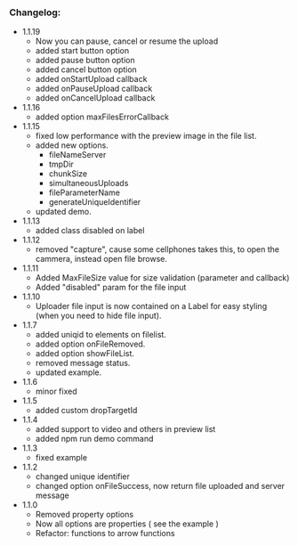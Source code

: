 ### Changelog:
- 1.1.19
    - Now you can pause, cancel or resume the upload
    - added start button option
    - added pause button option
    - added cancel button option
    - added onStartUpload callback
    - added onPauseUpload callback
    - added onCancelUpload callback
- 1.1.16
    - added option maxFilesErrorCallback
- 1.1.15
    - fixed low performance with the preview image in the file list.
    - added new options.
        - fileNameServer
        - tmpDir
        - chunkSize
        - simultaneousUploads
        - fileParameterName
        - generateUniqueIdentifier
    - updated demo.
- 1.1.13
    - added class disabled on label
- 1.1.12
    - removed "capture", cause some cellphones takes this, to open the cammera, instead open file browse.
- 1.1.11
    - Added MaxFileSize value for size validation (parameter and callback)
    - Added "disabled" param for the file input
- 1.1.10
    - Uploader file input is now contained on a Label for easy styling (when you need to hide file input).
- 1.1.7
    - added uniqid to elements on filelist.
    - added option onFileRemoved.
    - added option showFileList.
    - removed message status.
    - updated example.
- 1.1.6
    - minor fixed
- 1.1.5
    - added custom dropTargetId
- 1.1.4
    - added support to video and others in preview list
    - added npm run demo command
- 1.1.3
    - fixed example
- 1.1.2
    - changed unique identifier
    - changed option onFileSuccess, now return file uploaded and server message
- 1.1.0
    - Removed property options
    - Now all options are properties ( see the example )
    - Refactor: functions to arrow functions